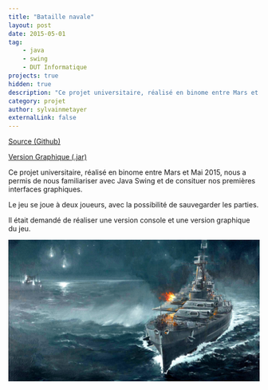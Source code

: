 ```yaml
---
title: "Bataille navale"
layout: post
date: 2015-05-01
tag: 
    - java
    - swing
    - DUT Informatique
projects: true
hidden: true
description: "Ce projet universitaire, réalisé en binome entre Mars et Mai 2015, nous a permis de nous familiariser avec Java Swing et de consituer nos premières interfaces graphiques."
category: projet
author: sylvainmetayer
externalLink: false
---
```


[Source (Github)](https://github.com/sylvainmetayer/BatailleNavale)

[Version Graphique (.jar)](https://github.com/sylvainmetayer/BatailleNavale/blob/master/versionGraphique.jar?raw=true)

Ce projet universitaire, réalisé en binome entre Mars et Mai 2015, nous a permis de nous familiariser avec Java Swing et de consituer nos premières interfaces graphiques.

Le jeu se joue à deux joueurs, avec la possibilité de sauvegarder les parties.

Il était demandé de réaliser une version console et une version graphique du jeu.

![Image de bataille navale](/assets/images/projets/bataille_navale.jpg)
